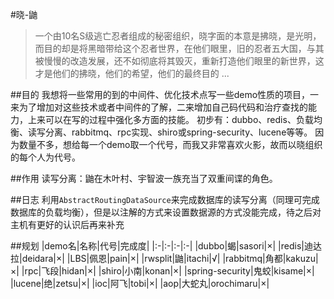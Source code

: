#晓-鼬
> 一个由10名S级逃亡忍者组成的秘密组织，晓字面的本意是拂晓，是光明，而目的却是将黑暗带给这个忍者世界，在他们眼里，旧的忍者五大国，与其被慢慢的改造发展，还不如彻底将其毁灭，重新打造他们眼里的新世界，这才是他们的拂晓，他们的希望，他们的最终目的 ...

##目的
	我想将一些常用的到的中间件、优化技术点写一些demo性质的项目，一来为了增加对这些技术或者中间件的了解，二来增加自己码代码和治疗查找的能力，上来可以在写的过程中强化多方面的技能。
	初步有：dubbo、redis、负载均衡、读写分离、rabbitmq、rpc实现、shiro或spring-security、lucene等等。
	因为数量不多，想给每一个demo取一个代号，而我又非常喜欢火影，故而以晓组织的每个人为代号。

##作用
读写分离：鼬在木叶村、宇智波一族充当了双重间谍的角色。

##日志
利用`AbstractRoutingDataSource`来完成数据库的读写分离（同理可完成数据库的负载均衡），但是以注解的方式来设置数据源的方式没能完成，待之后对主机有更好的认识后再来补充

##规划
|demo名|名称|代号|完成度|
|:-|:-|:-|:-|
|dubbo|蝎|sasori|×|
|redis|迪达拉|deidara|×|
|LBS|佩恩|pain|×|
|rwsplit|鼬|itachi|√|
|rabbitmq|角都|kakuzu|×|
|rpc|飞段|hidan|×|
|shiro|小南|konan|×|
|spring-security|鬼蛟|kisame|×|
|lucene|绝|zetsu|×|
|ioc|阿飞|tobi|×|
|aop|大蛇丸|orochimaru|×|

